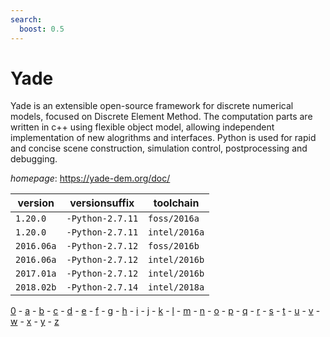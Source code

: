 ```yaml
---
search:
  boost: 0.5
---
```

# Yade

Yade is an extensible open-source framework for discrete numerical models,   focused on Discrete Element Method. The computation parts are written in c++ using flexible object model,   allowing independent implementation of new alogrithms and interfaces.   Python is used for rapid and concise scene construction, simulation control, postprocessing and debugging.

*homepage*: <https://yade-dem.org/doc/>

version | versionsuffix | toolchain
--------|---------------|----------
``1.20.0`` | ``-Python-2.7.11`` | ``foss/2016a``
``1.20.0`` | ``-Python-2.7.11`` | ``intel/2016a``
``2016.06a`` | ``-Python-2.7.12`` | ``foss/2016b``
``2016.06a`` | ``-Python-2.7.12`` | ``intel/2016b``
``2017.01a`` | ``-Python-2.7.12`` | ``intel/2016b``
``2018.02b`` | ``-Python-2.7.14`` | ``intel/2018a``

[0](../0/index.md) - [a](../a/index.md) - [b](../b/index.md) - [c](../c/index.md) - [d](../d/index.md) - [e](../e/index.md) - [f](../f/index.md) - [g](../g/index.md) - [h](../h/index.md) - [i](../i/index.md) - [j](../j/index.md) - [k](../k/index.md) - [l](../l/index.md) - [m](../m/index.md) - [n](../n/index.md) - [o](../o/index.md) - [p](../p/index.md) - [q](../q/index.md) - [r](../r/index.md) - [s](../s/index.md) - [t](../t/index.md) - [u](../u/index.md) - [v](../v/index.md) - [w](../w/index.md) - [x](../x/index.md) - [y](../y/index.md) - [z](../z/index.md)

